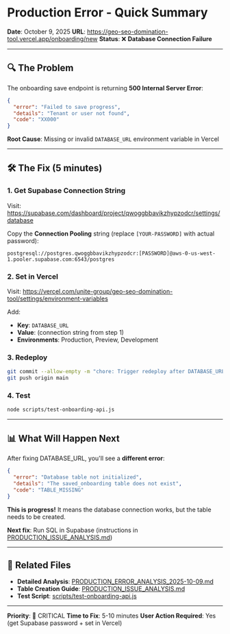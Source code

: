 # Production Error - Quick Summary

**Date**: October 9, 2025
**URL**: https://geo-seo-domination-tool.vercel.app/onboarding/new
**Status**: ❌ **Database Connection Failure**

---

## 🔍 The Problem

The onboarding save endpoint is returning **500 Internal Server Error**:

```json
{
  "error": "Failed to save progress",
  "details": "Tenant or user not found",
  "code": "XX000"
}
```

**Root Cause**: Missing or invalid `DATABASE_URL` environment variable in Vercel

---

## 🛠️ The Fix (5 minutes)

### 1. Get Supabase Connection String
Visit: https://supabase.com/dashboard/project/qwoggbbavikzhypzodcr/settings/database

Copy the **Connection Pooling** string (replace `[YOUR-PASSWORD]` with actual password):
```
postgresql://postgres.qwoggbbavikzhypzodcr:[PASSWORD]@aws-0-us-west-1.pooler.supabase.com:6543/postgres
```

### 2. Set in Vercel
Visit: https://vercel.com/unite-group/geo-seo-domination-tool/settings/environment-variables

Add:
- **Key**: `DATABASE_URL`
- **Value**: (connection string from step 1)
- **Environments**: Production, Preview, Development

### 3. Redeploy
```bash
git commit --allow-empty -m "chore: Trigger redeploy after DATABASE_URL fix"
git push origin main
```

### 4. Test
```bash
node scripts/test-onboarding-api.js
```

---

## 📊 What Will Happen Next

After fixing DATABASE_URL, you'll see a **different error**:
```json
{
  "error": "Database table not initialized",
  "details": "The saved_onboarding table does not exist",
  "code": "TABLE_MISSING"
}
```

**This is progress!** It means the database connection works, but the table needs to be created.

**Next fix**: Run SQL in Supabase (instructions in [PRODUCTION_ISSUE_ANALYSIS.md](PRODUCTION_ISSUE_ANALYSIS.md))

---

## 📁 Related Files

- **Detailed Analysis**: [PRODUCTION_ERROR_ANALYSIS_2025-10-09.md](PRODUCTION_ERROR_ANALYSIS_2025-10-09.md)
- **Table Creation Guide**: [PRODUCTION_ISSUE_ANALYSIS.md](PRODUCTION_ISSUE_ANALYSIS.md)
- **Test Script**: [scripts/test-onboarding-api.js](scripts/test-onboarding-api.js)

---

**Priority**: 🔴 CRITICAL
**Time to Fix**: 5-10 minutes
**User Action Required**: Yes (get Supabase password + set in Vercel)

